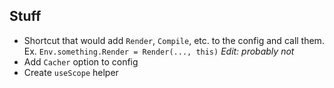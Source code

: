 ## Stuff

- Shortcut that would add `Render`, `Compile`, etc. to the config and call them. Ex. `Env.something.Render = Render(..., this)` _Edit: probably not_
- Add `Cacher` option to config
- Create `useScope` helper
